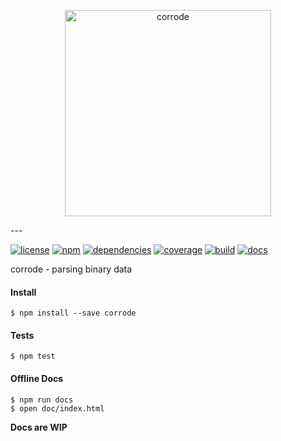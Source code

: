 <p align="center">
  <img src="https://cdn.rawgit.com/screeny05/corrode/master/corrode.svg?raw=true" alt="corrode" width="330"/>
</p>
---

[![license](https://img.shields.io/npm/l/corrode.svg?style=flat-square)]()
[![npm](https://img.shields.io/npm/v/corrode.svg?style=flat-square)](https://www.npmjs.com/package/corrode)
[![dependencies](https://img.shields.io/gemnasium/screeny05/corrode.svg?style=flat-square)](https://gemnasium.com/github.com/screeny05/corrode)
[![coverage](https://img.shields.io/coveralls/screeny05/corrode.svg?style=flat-square)](https://coveralls.io/github/screeny05/corrode)
[![build](https://img.shields.io/travis/screeny05/corrode.svg?style=flat-square)](https://travis-ci.org/screeny05/corrode)
[![docs](https://doc.esdoc.org/github.com/screeny05/corrode/badge.svg)](https://doc.esdoc.org/github.com/screeny05/corrode/)


corrode - parsing binary data

#### Install
```
$ npm install --save corrode
```

#### Tests
```
$ npm test
```

#### Offline Docs
```
$ npm run docs
$ open doc/index.html
```

**Docs are WIP**
